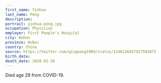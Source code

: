 ```yaml
---
first_name: Yinhua
last_name: Peng
description: 
portrait: yinhua-peng.jpg
occupation: Physician
employer: First People's Hospital
city: Wuhan
province: Hubei
country: China
source: https://twitter.com/qingwang1989/status/1246126857927503872
birth_date: 
death_date: 2020-02-20
---
```


Died age 29 from COVID-19.